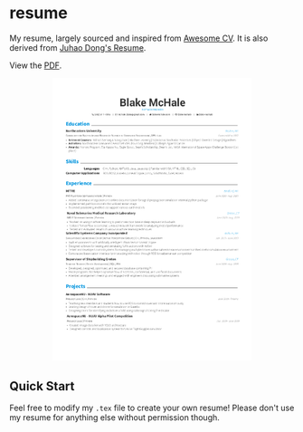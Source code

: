 # resume
My resume, largely sourced and inspired from [Awesome CV](https://github.com/posquit0/Awesome-CV). It is also derived from [Juhao Dong's Resume](https://github.com/junhaodong/resume).

View the [PDF](https://docs.google.com/viewer?url=https://raw.githubusercontent.com/blakermchale/resume/master/resume.pdf).

<div align="center">
  <img alt="Résumé" src="https://raw.githubusercontent.com/blakermchale/resume/master/resume.png" width="70%" />
</div>

## Quick Start
Feel free to modify my `.tex` file to create your own resume! Please don't use my resume for anything else without permission though.
